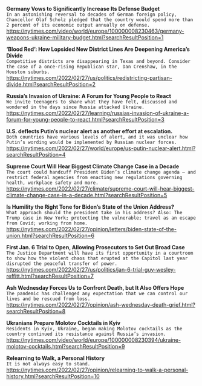 **Germany Vows to Significantly Increase Its Defense Budget**\
`In an astonishing reversal to decades of German foreign policy, Chancellor Olaf Scholz pledged that the country would spend more than 2 percent of its economic output annually on defense.`\
https://nytimes.com/video/world/europe/100000008230463/germany-weapons-ukraine-military-budget.html?searchResultPosition=1

**‘Blood Red’: How Lopsided New District Lines Are Deepening America’s Divide**\
`Competitive districts are disappearing in Texas and beyond. Consider the case of a once-rising Republican star, Dan Crenshaw, in the Houston suburbs.`\
https://nytimes.com/2022/02/27/us/politics/redistricting-partisan-divide.html?searchResultPosition=2

**Russia’s Invasion of Ukraine: A Forum for Young People to React**\
`We invite teenagers to share what they have felt, discussed and wondered in the days since Russia attacked Ukraine.`\
https://nytimes.com/2022/02/27/learning/russias-invasion-of-ukraine-a-forum-for-young-people-to-react.html?searchResultPosition=3

**U.S. deflects Putin’s nuclear alert as another effort at escalation.**\
`Both countries have various levels of alert, and it was unclear how Putin’s wording would be implemented by Russian nuclear forces.`\
https://nytimes.com/2022/02/27/world/europe/us-putin-nuclear-alert.html?searchResultPosition=4

**Supreme Court Will Hear Biggest Climate Change Case in a Decade**\
`The court could handcuff President Biden’s climate change agenda — and restrict federal agencies from enacting new regulations governing health, workplace safety and more.`\
https://nytimes.com/2022/02/27/climate/supreme-court-will-hear-biggest-climate-change-case-in-a-decade.html?searchResultPosition=5

**Is Humility the Right Tone for Biden’s State of the Union Address?**\
`What approach should the president take in his address? Also: The Trump case in New York; protecting the vulnerable; travel as an escape from Covid; working from home.`\
https://nytimes.com/2022/02/27/opinion/letters/biden-state-of-the-union.html?searchResultPosition=6

**First Jan. 6 Trial to Open, Allowing Prosecutors to Set Out Broad Case**\
`The Justice Department will have its first opportunity in a courtroom to show how the violent chaos that erupted at the Capitol last year disrupted the peaceful transfer of power.`\
https://nytimes.com/2022/02/27/us/politics/jan-6-trial-guy-wesley-reffitt.html?searchResultPosition=7

**Ash Wednesday Forces Us to Confront Death, but It Also Offers Hope**\
`The pandemic has challenged any expectation that we can control our lives and be rescued from loss.`\
https://nytimes.com/2022/02/27/opinion/ash-wednesday-death-grief.html?searchResultPosition=8

**Ukranians Prepare Molotov Cocktails in Kyiv**\
`Residents in Kyiv, Ukraine, began making Molotov cocktails as the country continued its resistance against Russia’s invasion.`\
https://nytimes.com/video/world/europe/100000008230394/ukraine-molotov-cocktails.html?searchResultPosition=9

**Relearning to Walk, a Personal History**\
`It is not always easy to stand.`\
https://nytimes.com/2022/02/27/opinion/relearning-to-walk-a-personal-history.html?searchResultPosition=10


